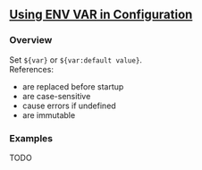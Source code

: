 ## [Using ENV VAR in Configuration](https://www.elastic.co/guide/en/logstash/current/environment-variables.html)

### Overview

Set `${var}` or `${var:default value}`.  
References:
* are replaced before startup
* are case-sensitive
* cause errors if undefined
* are immutable

### Examples

TODO
